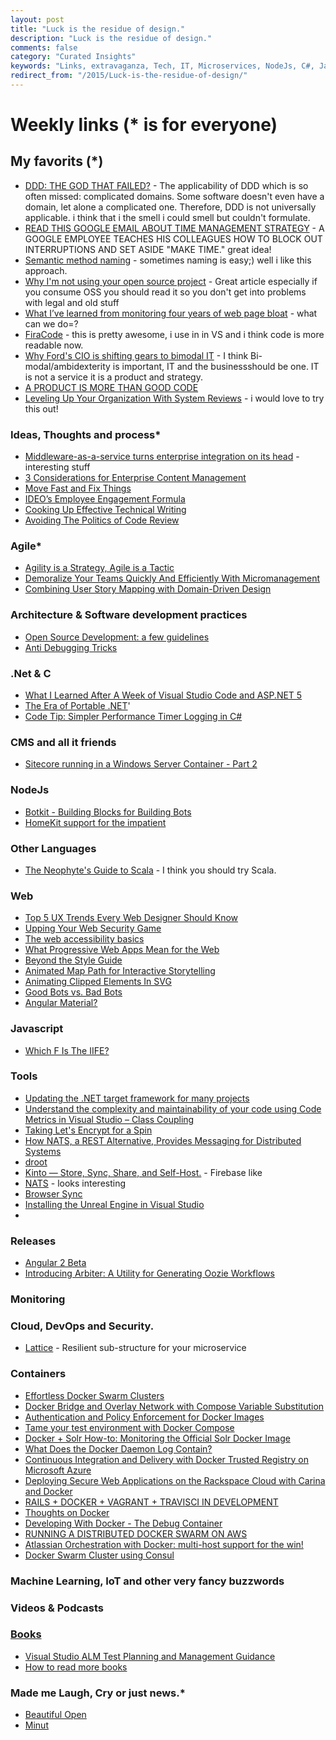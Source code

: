 ```yaml
---
layout: post
title: "Luck is the residue of design."
description: "Luck is the residue of design."
comments: false
category: "Curated Insights"
keywords: "Links, extravaganza, Tech, IT, Microservices, NodeJs, C#, Javascript, Solution architecture"
redirect_from: "/2015/Luck-is-the-residue-of-design/"
---
```

# Weekly links (* is for everyone) #


##   My favorits (*) ##
   * [DDD: THE GOD THAT FAILED?](http://engineering.laterooms.com/ddd-the-god-that-failed/) - The applicability of DDD which is so often missed: complicated domains. Some software doesn't even have a domain, let alone a complicated one. Therefore, DDD is not universally applicable. i think that i the smell i could smell but couldn't formulate.
   * [READ THIS GOOGLE EMAIL ABOUT TIME MANAGEMENT STRATEGY](http://www.fastcompany.com/3054571/work-smart/the-better-time-management-strategy-this-googler-taught-his-coworkers) - A GOOGLE EMPLOYEE TEACHES HIS COLLEAGUES HOW TO BLOCK OUT INTERRUPTIONS AND SET ASIDE "MAKE TIME." great idea!
   * [Semantic method naming](http://codelegance.com/semantic-method-naming/) - sometimes naming is easy;) well i like this approach.
   * [Why I'm not using your open source project](https://www.nczonline.net/blog/2015/12/why-im-not-using-your-open-source-project/) - Great article especially if you consume OSS you should read it so you don't get into problems with legal and old stuff
   * [What I’ve learned from monitoring four years of web page bloat](http://www.soasta.com/blog/page-bloat-2015-web-performance-monitoring/) - what can we do=?
   * [FiraCode](https://github.com/tonsky/FiraCode) - this is pretty awesome, i use in in VS and i think code is more readable now.
   * [Why Ford's CIO is shifting gears to bimodal IT](http://www.cio.com/article/3015360/it-strategy/why-fords-cio-is-shifting-gears-to-bimodal-it.html) - I think Bi-modal/ambidexterity is important, IT and the businessshould be one. IT is not a service it is a product and strategy.
   * [A PRODUCT IS MORE THAN GOOD CODE](http://engineering.laterooms.com/more-than-code/)
   * [Leveling Up Your Organization With System Reviews](https://codeascraft.com/2015/12/21/leveling-up-with-system-reviews/) - i would love to try this out!

###  Ideas, Thoughts and process* ###
   * [​Middleware-as-a-service turns enterprise integration on its head](http://www.reseller.co.nz/article/590705/middleware-as-a-service-turns-enterprise-integration-its-head/) - interesting stuff 
   * [3 Considerations for Enterprise Content Management](https://www.box.com/blog/3-considerations-enterprise-content-management/)
   * [Move Fast and Fix Things](http://githubengineering.com/move-fast/)
   * [IDEO’s Employee Engagement Formula](https://hbr.org/2015/12/ideos-employee-engagement-formula)
   * [Cooking Up Effective Technical Writing](https://24ways.org/2015/cooking-up-effective-technical-writing/)
   * [Avoiding The Politics of Code Review](http://blog.smartbear.com/code-review/avoiding-the-politics-of-code-review/)


### Agile* ###
  * [Agility is a Strategy, Agile is a Tactic](http://availagility.co.uk/2015/12/16/agility-is-a-strategy-agile-is-a-tactic/)
  * [Demoralize Your Teams Quickly And Efficiently With Micromanagement](http://www.stellman-greene.com/2010/11/29/demoralize-your-teams-quickly-and-efficiently-with-micromanagement/)
  * [Combining User Story Mapping with Domain-Driven Design](http://www.infoq.com/news/2015/12/user-story-mapping-ddd)
 
###  Architecture & Software development practices ###
  * [Open Source Development: a few guidelines](http://blog.codacy.com/2015/12/17/open-source-development-a-few-guidelines/#gs.BMirS68)
  * [Anti Debugging Tricks](http://textfiles.com/programming/antidbg.txt)

 
###  **.Net & C** ###
  * [What I Learned After A Week of Visual Studio Code and ASP.NET 5](http://www.khalidabuhakmeh.com/what-i-learned-after-a-week-of-visual-studio-code-and-asp-net-5)
  * [The Era of Portable .NET](http://developer.telerik.com/featured/the-era-of-portable-net/)'
  * [Code Tip: Simpler Performance Timer Logging in C#](http://pietschsoft.com/post/2015/12/17/Code-Tip-Simpler-Performance-Timer-Logging-in-C)

###  CMS and all it friends ###
  * [Sitecore running in a Windows Server Container - Part 2](http://invokecommand.net/posts/sitecore-and-windows-server-containers-part-2)

###  NodeJs ###
  * [Botkit - Building Blocks for Building Bots](https://github.com/howdyai/botkit)
  * [HomeKit support for the impatient](https://github.com/nfarina/homebridge)

###  Other Languages  ###
   * [The Neophyte's Guide to Scala](http://danielwestheide.com/scala/neophytes.html) - I think you should try Scala.

###  Web ###
  * [Top 5 UX Trends Every Web Designer Should Know](http://www.awwwards.com/top-5-ux-trends-every-web-designer-should-know.html)
  * [Upping Your Web Security Game](https://24ways.org/2015/upping-your-web-security-game/?)
  * [The web accessibility basics](https://www.marcozehe.de/2015/12/14/the-web-accessibility-basics/)
  * [What Progressive Web Apps Mean for the Web](http://developer.telerik.com/featured/what-progressive-web-apps-mean-for-the-web/)
  * [Beyond the Style Guide](https://24ways.org/2015/beyond-the-style-guide/)
  * [Animated Map Path for Interactive Storytelling](http://tympanus.net/codrops/2015/12/16/animated-map-path-for-interactive-storytelling/)
  * [Animating Clipped Elements In SVG](http://www.smashingmagazine.com/2015/12/animating-clipped-elements-svg/)
  * [Good Bots vs. Bad Bots](http://www.yottaa.com/company/blog/networking-and-security/verifying-legitimate-bot-traffic-is-that-really-google/)
  * [Angular Material?](https://material.angularjs.org/latest/)

###  Javascript  ###
  * [Which F Is The IIFE?](http://derickbailey.com/2015/12/14/which-f-is-the-iife/)
 
###  Tools ###
  * [Updating the .NET target framework for many projects](http://lennybacon.com/post/2015/12/12/updateing-the-net-target-framework-for-many-projects)
  * [Understand the complexity and maintainability of your code using Code Metrics in Visual Studio – Class Coupling](http://dailydotnettips.com/2015/12/15/understand-the-complexity-and-maintainability-of-your-code-using-code-metrics-in-visual-studio-class-coupling/)
  * [Taking Let's Encrypt for a Spin](https://timkadlec.com/2015/12/taking-lets-encrypt-for-a-spin/?)
  * [How NATS, a REST Alternative, Provides Messaging for Distributed Systems](http://thenewstack.io/nats-rest-alternative-provides-messaging-distributed-systems/?)
  * [droot](https://github.com/yuuki1/droot/blob/master/README.md)
  * [Kinto — Store, Sync, Share, and Self-Host.](http://kinto.readthedocs.org/en/latest/index.html) - Firebase like
  * [NATS](http://nats.io/) - looks interesting
  * [Browser Sync](https://visualstudiogallery.msdn.microsoft.com/5741a548-5179-4a77-ad96-fca71535774d)
  * [Installing the Unreal Engine in Visual Studio](http://blogs.msdn.com/b/visualstudio/archive/2015/12/15/installing-the-unreal-engine-in-visual-studio.aspx?WT.mc_id=DX_MVP4025064)
  * 
###  Releases ###
  * [Angular 2 Beta](http://angularjs.blogspot.dk/2015/12/angular-2-beta.html)
  * [Introducing Arbiter: A Utility for Generating Oozie Workflows](https://codeascraft.com/2015/12/16/introducing-arbiter-a-utility-for-generating-oozie-workflows/)
###  Monitoring  ###
 
###  Cloud, DevOps and Security.  ###
  * [Lattice](http://lattice.cf/) - Resilient sub-structure for your microservice
 
### Containers ###
  * [Effortless Docker Swarm Clusters ](https://ahmetalpbalkan.com/blog/docker-swarm-azure/)
  * [Docker Bridge and Overlay Network with Compose Variable Substitution](http://blog.arungupta.me/docker-bridge-overlay-network-compose-variable-substitution/)
  * [Authentication and Policy Enforcement for Docker Images](https://www.apcera.com/blog/authentication-and-policy-enforcement-docker-images)
  * [Tame your test environment with Docker Compose](http://blog.circleci.com/tame-your-test-environment-with-docker-compose)
  * [Docker + Solr How-to: Monitoring the Official Solr Docker Image](http://blog.sematext.com/2015/12/09/docker-solr-monitoring)
  * [What Does the Docker Daemon Log Contain?](https://www.loggly.com/blog/what-does-the-docker-daemon-log-contain/)
  * [Continuous Integration and Delivery with Docker Trusted Registry on Microsoft Azure](http://manesh.me/2015/11/15/continuous-integration-and-delivery-with-docker-trusted-registry-on-microsoft-azure)
  * [Deploying Secure Web Applications on the Rackspace Cloud with Carina and Docker](https://getcarina.com/blog/deploying-secure-web-applications-rackspace-cloud-carina-docker/)
  * [RAILS + DOCKER + VAGRANT + TRAVISCI IN DEVELOPMENT](http://levvel.io/blog-post/rails-docker-development-devops)
  * [Thoughts on Docker](https://blog.devgordon.com/thoughts-on-docker)
  * [Developing With Docker - The Debug Container](http://www.alexecollins.com/developing-with-docker-debug-container/)
  * [RUNNING A DISTRIBUTED DOCKER SWARM ON AWS](http://levvel.io/blog-post/running-distributed-docker-swarm-on-aws/)
  * [Atlassian Orchestration with Docker: multi-host support for the win!](https://developer.atlassian.com/blog/2015/12/atlassian-docker-orchestration/)
  * [Docker Swarm Cluster using Consul](http://www.javacodegeeks.com/2015/12/docker-swarm-cluster-using-consul.html)


### Machine Learning, IoT and other very fancy buzzwords ###

 
###  Videos & Podcasts ###
 
###  [Books]()  ###
  * [Visual Studio ALM Test Planning and Management Guidance](https://vsartestreleaseguide.codeplex.com/releases/view/615717)
  * [How to read more books](http://verraes.net/2012/12/how-to-read-more-books/)
###  Made me Laugh, Cry or just news.* ###
  * [Beautiful Open](http://beautifulopen.com/)
  * [Minut](https://minut.com/index.html)
